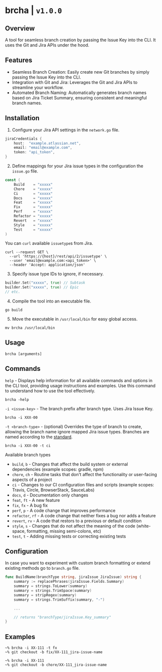 # brcha | `v1.0.0`

## Overview

A tool for seamless branch creation by passing the Issue Key into the CLI. It uses the Git and Jira APIs under the hood.

## Features

- Seamless Branch Creation: Easily create new Git branches by simply passing the Issue Key into the CLI.
- Integration with Git and Jira: Leverages the Git and Jira APIs to streamline your workflow.
- Automated Branch Naming: Automatically generates branch names based on Jira Ticket Summary, ensuring consistent and
  meaningful branch names.

## Installation

1. Configure your Jira API settings in the `network.go` file.

```network.go
jiraCredentials {
    host:  "example.atlassian.net",
    email: "email@example.com",
    token: "api_token",
}
```

2. Define mappings for your Jira issue types in the configuration the `issue.go` file.

```issue.go
const (
    Build    = "xxxxx"
    Chore    = "xxxxx"
    Ci       = "xxxxx"
    Docs     = "xxxxx"
    Feat     = "xxxxx"
    Fix      = "xxxxx"
    Perf     = "xxxxx"
    Refactor = "xxxxx"
    Revert   = "xxxxx"
    Style    = "xxxxx"
    Test     = "xxxxx"
)
```

You can `curl` available `issuetype`s from Jira.

```terminal
curl --request GET \
  --url 'https://{host}/rest/api/2/issuetype' \
  --user 'email@example.com:<api_token>' \
  --header 'Accept: application/json'
```

3. Specify issue type IDs to ignore, if necessary.

```issue.go
builder.Set("xxxxx", true) // Subtask
builder.Set("xxxxx", true) // Epic
// etc.
```

4. Compile the tool into an executable file.

```terminal
go build
```

5. Move the executable in `/usr/local/bin` for easy global access.

```terminal
mv brcha /usr/local/bin
```

## Usage

```terminal
brcha [arguments]
```

## Commands

`help` - Displays help information for all available commands and options in the CLI tool, providing usage instructions
and examples. Use this command to understand how to use the tool effectively.

```terminal
brcha -help
```

`-i <issue-key>` - The branch prefix after branch type. Uses Jira Issue Key.

``` terminal
brcha -i XXX-00
```

`-t <branch-type>` - (optional) Overrides the type of branch to create, allowing the branch name ignore mapped Jira
issue types. Branches are named according to the [standard](https://www.conventionalcommits.org/en/v1.0.0/).

``` terminal
brcha -i XXX-00 -t ci
```

Available branch types

- `build`, `b` - Changes that affect the build system or external dependencies (example scopes: gradle, npm)
- `chore`, `ch` - Routine tasks that don't affect the functionality or user-facing aspects of a project
- `ci` - Changes to our CI configuration files and scripts (example scopes: Travis, Circle, BrowserStack, SauceLabs)
- `docs`, `d` - Documentation only changes
- `feat`, `ft` - A new feature
- `fix`, `fx` - A bug fix
- `perf`, `p` - A code change that improves performance
- `refactor`, `rf` - A code change that neither fixes a bug nor adds a feature
- `revert`, `rv` - A code that restors to a previous or default condition
- `style`, `s` - Changes that do not affect the meaning of the code (white-space, formatting, missing semi-colons, etc)
- `test`, `t` - Adding missing tests or correcting existing tests

## Configuration

In case you want to experiment with custom branch formatting or extend existing methods go to `branch.go` file.

```branch.go
func BuildName(branchType string, jiraIssue JiraIssue) string {
    summary := replacePhrases(jiraIssue.Fields.Summary)
    summary = strings.ToLower(summary)
    summary = strings.TrimSpace(summary)
    summary = stripRegex(summary)
    summary = strings.TrimSuffix(summary, "-")

    ...

    // returns "branchType/jiraIssue.Key_summary"
}
```

## Examples

```terminal
~% brcha -i XX-111 -t fx
~% git checkout -b fix/XX-111_jira-issue-name
```

```terminal
~% brcha -i XX-111
~% git checkout -b chore/XX-111_jira-issue-name
```